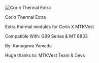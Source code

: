 ![Corin Thermal Extra](https://github.com/user-attachments/assets/f6fcb33a-35d1-41c1-8035-ccc7e9d81fa1)

Corin Thermal Extra

Extra thermal modules for Corin X MTKVest

Compatible With: G99 Series & MT 6833

By: Kanagawa Yamada

Huge thanks to: MTKVest Team & Devs
